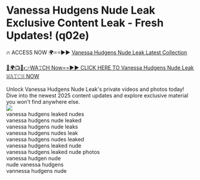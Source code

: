 # Vanessa Hudgens Nude Leak Exclusive Content Leak - Fresh Updates! (q02e)

🔥 ACCESS NOW 🌍==►► <a href="https://tinyurl.com/2mz8nhtm" rel="nofollow">Vanessa Hudgens Nude Leak Latest Collection</a>
<br><br>
[🔴🌍📺📱👉WA𝚃CH Now==►► CLICK HERE TO Vanessa Hudgens Nude Leak 𝚆𝙰𝚃𝙲𝙷 NOW](https://tinyurl.com/2mz8nhtm)
<br><br>
Unlock Vanessa Hudgens Nude Leak's private videos and photos today! Dive into the newest 2025 content updates and explore exclusive material you won’t find anywhere else.
<br>
<a href="https://tinyurl.com/2mz8nhtm" rel="nofollow" data-target="animated-image.originalLink"><img src="https://camo.githubusercontent.com/8a4f000d20f83aca3bf7ec5f350d767afa0574a8a352519fd8cfa583a6f93a33/68747470733a2f2f692e696d6775722e636f6d2f644a486b345a712e676966" data-canonical-src="https://i.imgur.com/dJHk4Zq.gif" style="max-width: 100%; display: inline-block;" data-target="animated-image.originalImage"></a>
<br>
vanessa hudgens leaked nudes<br>
vanessa hudgens nude leaked<br>
vanessa hudgens nude leaks<br>
vanessa hudgens nudes leak<br>
vanessa hudgens nudes leaked<br>
vanessa hudgens leaked nude<br>
vanessa hudgens leaked nude photos<br>
vanessa hudgen nude<br>
nude vanessa hudgens<br>
vannessa hudgens nude